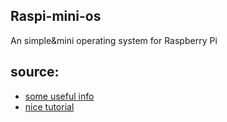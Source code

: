 ## Raspi-mini-os
An simple&mini operating system for Raspberry Pi

## source: 
* [some useful info](https://wiki.osdev.org/Raspberry_Pi_Bare_Bones)
* [nice tutorial](https://jsandler18.github.io/)
